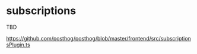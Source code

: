 # subscriptions

TBD

https://github.com/posthog/posthog/blob/master/frontend/src/subscriptionsPlugin.ts

